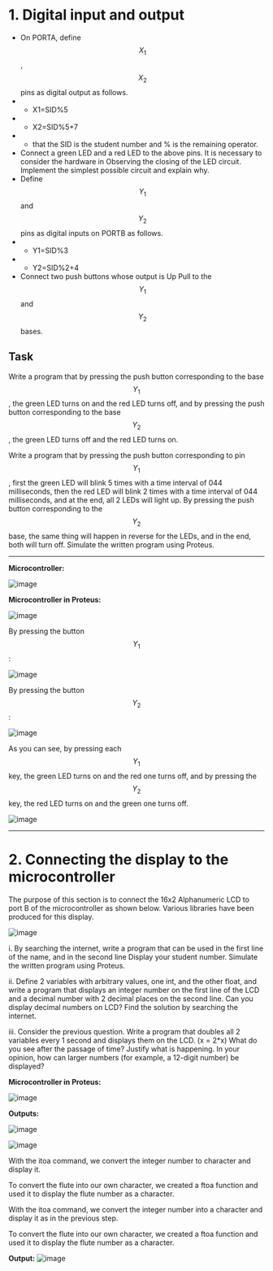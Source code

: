 # 1. Digital input and output
* On PORTA, define $$X_1$$, $$X_2$$ pins as digital output as follows.
* * X1=SID%5 
* * X2=SID%5+7 
* * that the SID is the student number and % is the remaining operator.
* Connect a green LED and a red LED to the above pins. It is necessary to consider the hardware in Observing the closing of the LED circuit. Implement the simplest possible circuit and explain why.
* Define $$Y_1$$ and $$Y_2$$ pins as digital inputs on PORTB as follows.
* * Y1=SID%3 
* * Y2=SID%2+4 
* Connect two push buttons whose output is Up Pull to the $$Y_1$$ and $$Y_2$$ bases.
## Task
Write a program that by pressing the push button corresponding to the base $$Y_1$$ , the green LED turns on and the red LED turns off, and by pressing the push button corresponding to the base $$Y_2$$, the green LED turns off and the red LED turns on.

Write a program that by pressing the push button corresponding to pin $$Y_1$$, first the green LED will blink 5 times with a time interval of 044 milliseconds, then the red LED will blink 2 times with a time interval of 044 milliseconds, and at the end, all 2 LEDs will light up. By pressing the push button corresponding to the $$Y_2$$ base, the same thing will happen in reverse for the LEDs, and in the end, both will turn off. Simulate the written program using Proteus.

***

**Microcontroller:**

![image](https://github.com/user-attachments/assets/3d73cf30-8bf8-43c9-b8a2-2186f0a69b12)

**Microcontroller in Proteus:**

![image](https://github.com/user-attachments/assets/a785a109-7b18-4a5b-971c-3ef037765a22)

By pressing the button $$Y_1$$ :

![image](https://github.com/user-attachments/assets/ef5fa027-7964-43ee-aa15-cf705385eb7b)

By pressing the button $$Y_2$$ :

![image](https://github.com/user-attachments/assets/2fb6fb19-08d5-496e-9ccf-099816d788a5)

As you can see, by pressing each $$Y_1$$ key, the green LED turns on and the red one turns off, and by pressing the $$Y_2$$ key, the red LED turns on and the green one turns off.

![image](https://github.com/user-attachments/assets/e6f20358-31f2-47cb-9eb2-cafe6a163261)

***

# 2. Connecting the display to the microcontroller 
The purpose of this section is to connect the 16x2 Alphanumeric LCD to port B of the microcontroller as shown below. Various libraries have been produced for this display.

![image](https://github.com/user-attachments/assets/a8c8b1cc-525d-4566-8081-96ce12fa4939)

i. By searching the internet, write a program that can be used in the first line of the name, and in the second line Display your student number. Simulate the written program using Proteus.

ii. Define 2 variables with arbitrary values, one int, and the other float, and write a program that displays an integer number on the first line of the LCD and a decimal number with 2 decimal places on the second line. Can you display decimal numbers on LCD? Find the solution by searching the internet. 

iii. Consider the previous question. Write a program that doubles all 2 variables every 1 second and displays them on the LCD. (x = 2*x) What do you see after the passage of time? Justify what is happening. In your opinion, how can larger numbers (for example, a 12-digit number) be displayed?

**Microcontroller in Proteus:**

![image](https://github.com/user-attachments/assets/c765fbdb-f3ef-4c00-a650-2974fb9407eb)

**Outputs:**

![image](https://github.com/user-attachments/assets/a8e1de2f-cfdd-4473-95c2-57d0ea8b7379)

![image](https://github.com/user-attachments/assets/40b7c84e-43c6-4c32-97b4-563c976eafcc)

With the itoa command, we convert the integer number to character and display it.

To convert the flute into our own character, we created a ftoa function and used it to display the flute number as a character.

With the itoa command, we convert the integer number into a character and display it as in the previous step.

To convert the flute into our own character, we created a ftoa function and used it to display the flute number as a character.

**Output:**
![image](https://github.com/user-attachments/assets/e567c737-3781-4641-b299-ac2c19cc1cc1)
